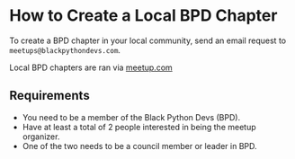 # How to Create a Local BPD Chapter

To create a BPD chapter in your local community, send an email request to `meetups@blackpythondevs.com`.

Local BPD chapters are ran via [meetup.com](https://www.meetup.com/pro/black-python-devs/)


## Requirements

- You need to be a member of the Black Python Devs (BPD).
- Have at least a total of 2 people interested in being the meetup organizer.
- One of the two needs to be a council member or leader in BPD.